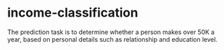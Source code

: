 # income-classification
The prediction task is to determine whether a person makes over 50K a year, based on personal details such as relationship and education level.
